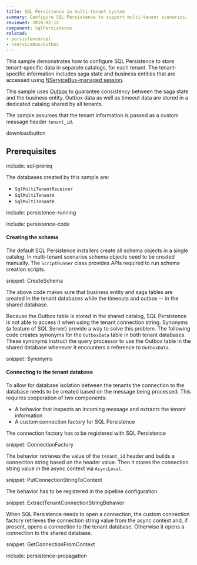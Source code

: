 ```yaml
---
title: SQL Persistence in multi-tenant system
summary: Configure SQL Persistence to support multi-tenant scenarios.
reviewed: 2019-02-12
component: SqlPersistence
related:
- persistence/sql
- nservicebus/outbox
---
```


This sample demonstrates how to configure SQL Persistence to store tenant-specific data in separate catalogs, for each tenant. The tenant-specific information includes saga state and business entities that are accessed using [NServiceBus-managed session](/persistence/sql/accessing-data.md).

This sample uses [Outbox](/nservicebus/outbox/) to guarantee consistency between the saga state and the business entity. Outbox data as well as timeout data are stored in a dedicated catalog shared by all tenants.

The sample assumes that the tenant information is passed as a custom message header `tenant_id`.

downloadbutton


## Prerequisites

include: sql-prereq

The databases created by this sample are:

 * `SqlMultiTenantReceiver`
 * `SqlMultiTenantA`
 * `SqlMultiTenantB`

include: persistence-running

include: persistence-code

#### Creating the schema

The default SQL Persistence installers create all schema objects in a single catalog. In multi-tenant scenarios schema objects need to be created manually. The `ScriptRunner` class provides APIs required to run schema creation scripts.

snippet: CreateSchema

The above code makes sure that business entity and saga tables are created in the tenant databases while the timeouts and outbox -- in the shared database.

Because the Outbox table is stored in the shared catalog, SQL Persistence is not able to access it when using the tenant connection string. Synonyms (a feature of SQL Server) provide a way to solve this problem. The following code creates synonyms for the `OutboxData` table in both tenant databases. These synonyms instruct the query processor to use the Outbox table in the shared database whenever it encounters a reference to `OutboxData`.

snippet: Synonyms


#### Connecting to the tenant database

To allow for database isolation between the tenants the connection to the database needs to be created based on the message being processed. This requires cooperation of two components:

 * A behavior that inspects an incoming message and extracts the tenant information 
 * A custom connection factory for SQL Persistence

The connection factory has to be registered with SQL Persistence

snippet: ConnectionFactory

The behavior retrieves the value of the `tenant_id` header and builds a connection string based on the header value. Then it stores the connection string value in the async context via `AsyncLocal`.

snippet: PutConnectionStringToContext

The behavior has to be registered in the pipeline configuration

snippet: ExtractTenantConnectionStringBehavior

When SQL Persistence needs to open a connection, the custom connection factory retrieves the connection string value from the async context and, if present, opens a connection to the tenant database. Otherwise it opens a connection to the shared database.

snippet: GetConnectionFromContext

include: persistence-propagation
